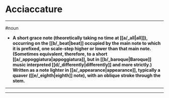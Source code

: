 # Acciaccature
---
#noun
- **A short grace note (theoretically taking no time at [[a/_all|all]]), occurring on the [[b/_beat|beat]] occupied by the main note to which it is prefixed, one scale-step higher or lower than that main note. (Sometimes equivalent, therefore, to a short [[a/_appoggiatura|appoggiatura]], but in [[b/_baroque|Baroque]] music interpreted [[d/_differently|differently]] and more strictly.) Written as a note lighter in [[a/_appearance|appearance]], typically a quaver ([[e/_eighth|eighth]] note), with an oblique stroke through the stem.**
---
---

